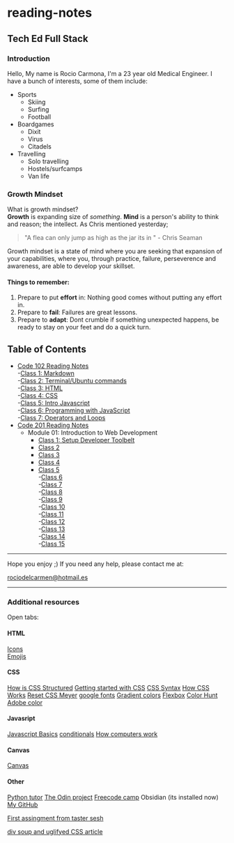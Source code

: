# reading-notes

## Tech Ed Full Stack

### Introduction
Hello, My name is Rocio Carmona, I'm a 23 year old Medical Engineer. I have a bunch of interests, some of them include:
* Sports
  * Skiing
  * Surfing
  * Football
* Boardgames
  * Dixit
  * Virus
  * Citadels
* Travelling
  * Solo travelling
  * Hostels/surfcamps
  * Van life

### Growth Mindset
What is growth mindset?  
**Growth** is expanding size of *something*. 
**Mind** is a person's ability to think and reason; the intellect.
As Chris mentioned yesterday; 
> "A flea can only jump as high as the jar its in " - Chris Seaman  

Growth mindset is a state of mind where you are seeking that expansion of your capabilities, where you, through practice, failure, perseverence and awareness, are able to develop your skillset.

#### Things to remember:
1. Prepare to put **effort** in: Nothing good comes without putting any effort in.  
2. Prepare to **fail**: Failures are great lessons. 
3. Prepare to **adapt**: Dont crumble if something unexpected happens, be ready to stay on your feet and do a quick turn.

## Table of Contents
- [Code 102 Reading Notes](https://github.com/Rocio29022000/reading-notes/tree/main/102)  
    -[Class 1: Markdown](/102/01.md)  
    -[Class 2: Terminal/Ubuntu commands](/102/02.md)   
    -[Class 3: HTML](/102/03.md)  
    -[Class 4: CSS](/102/04.md)  
    -[Class 5: Intro Javascript](/102/05.md)  
    -[Class 6: Programming with JavaScript](/102/06.md)  
    -[Class 7: Operators and Loops](/102/07.md)  
- [Code 201 Reading Notes](https://github.com/Rocio29022000/reading-notes/tree/main/201)  
    - Module 01: Introduction to Web Development
      - [Class 1: Setup Developer Toolbelt](/201/01.md)  
      - [Class 2](/201/02.md)  
      - [Class 3](/201/03.md)  
      - [Class 4](/201/04.md)  
      - [Class 5](/201/05.md)  
    -[Class 6](/201/06.md)  
    -[Class 7](/201/07.md)    
    -[Class 8](/201/08.md)  
    -[Class 9](/201/09.md)   
    -[Class 10](/201/10.md)   
    -[Class 11](/201/11.md)   
    -[Class 12](/201/12.md)  
    -[Class 13](/201/13.md)    
    -[Class 14](/201/14.md)    
    -[Class 15](/201/15.md)   

***
Hope you enjoy ;)
If you need any help, please contact me at:  

<rociodelcarmen@hotmail.es>


***

### Additional resources
Open tabs:
#### HTML
[Icons](https://fontawesome.com/docs/web/add-icons/how-to)  
[Emojis](https://github.com/ikatyang/emoji-cheat-sheet/blob/master/README.md#smileys--emotion)

#### CSS
[How is CSS Structured](https://developer.mozilla.org/en-US/docs/Learn/CSS/First_steps/How_CSS_is_structured)
[Getting started with CSS](https://developer.mozilla.org/en-US/docs/Learn/CSS/First_steps/Getting_started)
[CSS Syntax](https://www.w3schools.com/css/css_syntax.asp)
[How CSS Works](https://developer.mozilla.org/en-US/docs/Learn/CSS/First_steps/How_CSS_works)
[Reset CSS Meyer](https://meyerweb.com/eric/tools/css/reset/)
[google fonts](https://fonts.google.com/specimen/Poppins?query=poppins)
[Gradient colors](https://cssgradient.io/gradient-backgrounds/)
[Flexbox](https://www.w3schools.com/css/css3_flexbox.asp)
[Color Hunt](https://colorhunt.co/)
[Adobe color](https://color.adobe.com/create/color-wheel)

#### Javasript
[Javascript Basics](https://developer.mozilla.org/en-US/docs/Learn/Getting_started_with_the_web/JavaScript_basics)
[conditionals](https://developer.mozilla.org/en-US/docs/Learn/JavaScript/Building_blocks/conditionals)
[How computers work](https://www.youtube.com/playlist?list=PLzdnOPI1iJNcsRwJhvksEo1tJqjIqWbN-)


#### Canvas
[Canvas](https://canvas.instructure.com/courses/6945431)


#### Other
[Python tutor](https://pythontutor.com/)
[The Odin project](https://www.theodinproject.com/)
[Freecode camp](https://www.google.com/search?q=freecodecamp&rlz=1C1CHBF_en-GBGB822GB822&oq=freecodecamp&aqs=chrome..69i57j0i512j0i20i263i512j0i512l7.4160j0j7&sourceid=chrome&ie=UTF-8)
Obsidian (its installed now)
[My GitHub](https://github.com/Rocio29022000)

[First assingment from taster sesh](https://replit.com/@ROCIOCARMONA1/First-assignment#style.css)

[div soup and uglifyed CSS article](https://css-tricks.com/twitters-div-soup-and-uglyfied-css-explained/)